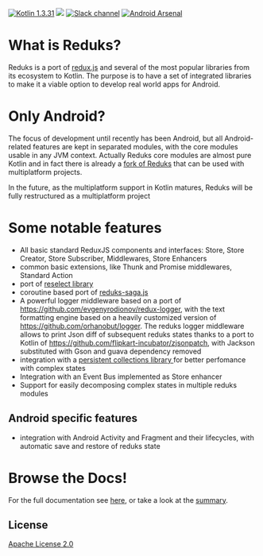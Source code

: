 [![Kotlin 1.3.31](https://img.shields.io/badge/Kotlin-1.3.31-blue.svg)](http://kotlinlang.org)
[![](https://jitpack.io/v/beyondeye/reduks.svg)](https://jitpack.io/#beyondeye/reduks)
[![Slack channel](https://img.shields.io/badge/Chat-Slack-green.svg)](https://kotlinlang.slack.com/messages/reduks/)
[![Android Arsenal](https://img.shields.io/badge/Android%20Arsenal-Reduks-brightgreen.svg?style=flat)](http://android-arsenal.com/details/1/4245)

# What is Reduks?
Reduks is a port of [redux.js](https://redux.js.org/) and several of the most popular libraries from its ecosystem 
to Kotlin. The purpose is to have a set of integrated libraries to make it a viable option to develop real world apps for Android.

# Only Android?
The focus of development until recently has been Android, but all Android-related features are kept in separated modules, with the core modules usable in any JVM context.
Actually Reduks core modules are almost pure Kotlin and in fact there is already a  [fork of Reduks](https://github.com/patjackson52/Reduks) that can be used with multiplatform projects.

In the future, as the multiplatform support in Kotlin matures, Reduks will be fully restructured as a multiplatform project

# Some notable features
- All basic standard ReduxJS components and interfaces:  Store, Store Creator, Store Subscriber, Middlewares, Store Enhancers
- common basic extensions, like Thunk and Promise middlewares, Standard Action
- port of [reselect library](https://github.com/reactjs/reselect>)
- coroutine based port of [reduks-saga.js](https://redux-saga.js.org/) 
- A powerful logger middleware based on a port of <https://github.com/evgenyrodionov/redux-logger>, with the text
  formatting engine based on a heavily customized version of <https://github.com/orhanobut/logger>. 
  The reduks logger middleware allows to print Json diff of subsequent reduks states  thanks to a port to Kotlin of <https://github.com/flipkart-incubator/zjsonpatch>, with Jackson substituted with Gson and guava dependency removed
- integration with a  [persistent collections library ](https://github.com/hrldcpr/pcollections) for better perfomance with complex states 
- Integration with an Event Bus implemented as Store enhancer
- Support for easily decomposing complex states in multiple reduks modules
## Android specific features
- integration with Android Activity and Fragment and their lifecycles, with automatic save and restore of reduks state 

# Browse the Docs!
For the full documentation see [here](https://beyondeye.gitbooks.io/reduks/content), or take a look at the [summary](SUMMARY.MD).

## License
[Apache License 2.0](LICENSE)
